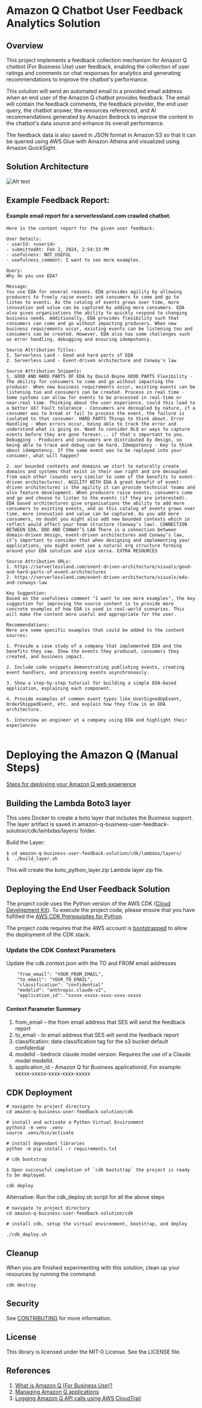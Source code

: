 # Amazon Q Chatbot User Feedback Analytics Solution


## Overview

This project implements a feedback collection mechanism for Amazon Q chatbot (For Business Use) user feedback, enabling the collection of user ratings and comments on chat responses for analytics and generating recommendations to improve the chatbot's performance.

This solution will send an automated email to a provided email address when an end user of the Amazon Q chatbot provides feedback. The email will contain the feedback comments, the feedback provider, the end user query, the chatbot answer, the resources referenced, and AI recommendations generated by Amazon Bedrock to improve the content in the chatbot's data source and enhance its overall performance.

The feedback data is also saved in JSON format in Amazon S3 so that it can be queried using AWS Glue with Amazon Athena and visualized using Amazon QuickSight.

## Solution Architecture

![Alt text](architecture_diagram.png?raw=true "Architecture")



## Example Feedback Report:

#### Example email report for a serverlessland.com crawled chatbot.  

```
Here is the content report for the given user feedback:

User Details:
- userId: <userid>
- submittedAt: Feb 2, 2024, 2:54:33 PM
- usefulness: NOT_USEFUL
- usefulness_comment: I want to see more examples.

Query:
Why do you use EDA?

Message:
You use EDA for several reasons. EDA provides agility by allowing producers to freely raise events and consumers to come and go to listen to events. As the catalog of events grows over time, more innovation and value can be captured by adding more consumers. EDA also gives organizations the ability to quickly respond to changing business needs. Additionally, EDA provides flexibility such that consumers can come and go without impacting producers. When new business requirements occur, existing events can be listening too and consumers can be created. However, EDA also has some challenges such as error handling, debugging and ensuring idempotency.

Source Attribution Titles:
1. Serverless Land - Good and hard parts of EDA
2. Serverless Land - Event-driven architecture and Conway's law

Source Attribution Snippets:
1. GOOD AND HARD PARTS OF EDA by David Boyne GOOD PARTS Flexibility - The ability for consumers to come and go without impacting the producer. When new business requirements occur, existing events can be listening too and consumers can be created. Process in real time - Some systems can allow for events to be processed in real-time or near-real time. Thinking about the user experience, could this lead to a better UX? Fault tolerance - Consumers are decoupled by nature, if a consumer was to break or fail to process the event, the failure is isolated to that consumer. HARD PARTS Things to think about. Error Handling - When errors occur, being able to track the error and understand what is going on. Need to consider DLQ or ways to capture events before they are gone forever... if that's important to you. Debugging - Producers and consumers are distributed by design, so being able to trace and debug can be hard. Idempotency - Key to think about idempotency. If the same event was to be replayed into your consumer, what will happen?

2. our bounded contexts and domains we start to naturally create domains and systems that exist in their own right and are decoupled from each other (sounds very similar to some of the benefits to event-driven architectures). AGILITY WITH EDA A great benefit of event-driven architectures is the agility it can provide technical teams and also feature development. When producers raise events, consumers come and go and choose to listen to the events (if they are interested). EDA based architectures give organisations the ability to add more consumers to existing events, and as this catalog of events grows over time, more innovation and value can be captured. As you add more consumers, no doubt you might also add new bounded contexts which in reflect would affect your team structure (Conway’s law). CONNECTION BETWEEN EDA, DDD AND CONWAY’S LAW There is a connection between domain-driven design, event-driven architectures and Conway’s law, it’s important to consider that when designing and implementing your applications, you might event see a natural org structure forming around your EDA solution and vice versa. EXTRA RESOURCES

Source Attribution URLs:
1. https://serverlessland.com/event-driven-architecture/visuals/good-and-hard-parts-of-event-architectures
2. https://serverlessland.com/event-driven-architecture/visuals/eda-and-conways-law

Key Suggestion:
Based on the usefulness comment "I want to see more examples", the key suggestion for improving the source content is to provide more concrete examples of how EDA is used in real-world scenarios. This will make the content more useful and appropriate for the user.

Recommendations:
Here are some specific examples that could be added to the content sources:

1. Provide a case study of a company that implemented EDA and the benefits they saw. Show the events they produced, consumers they created, and business impact.

2. Include code snippets demonstrating publishing events, creating event handlers, and processing events asynchronously.

3. Show a step-by-step tutorial for building a simple EDA-based application, explaining each component.

4. Provide examples of common event types like UserSignedUpEvent, OrderShippedEvent, etc. and explain how they flow in an EDA architecture.

5. Interview an engineer at a company using EDA and highlight their experiences


```

# Deploying the Amazon Q (Manual Steps)

[Steps for deploying your Amazon Q web experience](https://docs.aws.amazon.com/amazonq/latest/business-use-dg/deploy-instructions.html)


## Building the Lambda Boto3 layer
This uses Docker to create a boto layer that includes the Business support. The layer artifact is saved in amazon-q-business-user-feedback-solution/cdk/lambdas/layers/ folder.

Build the Layer:

```
$ cd amazon-q-business-user-feedback-solution/cdk/lambdas/layers/
$  ./build_layer.sh
```

This will create the boto_python_layer.zip Lambda layer zip file.


## Deploying the End User Feedback Solution

The project code uses the Python version of the AWS CDK ([Cloud Development Kit](https://aws.amazon.com/cdk/)). To execute the project code, please ensure that you have fulfilled the [AWS CDK Prerequisites for Python](https://docs.aws.amazon.com/cdk/latest/guide/work-with-cdk-python.html).

The project code requires that the AWS account is [bootstrapped](https://docs.aws.amazon.com/de_de/cdk/latest/guide/bootstrapping.html) to allow the deployment of the CDK stack.


### Update the CDK Context Parameters

Update the cdk.context.json with the TO and FROM email addresses

```
    "from_email": "YOUR_FROM_EMAIL",
    "to_email": "YOUR_TO_EMAIL",
    "classification": "confidential"
    "modelid": "anthropic.claude-v2",
    "application_id": "xxxxx-xxxxx-xxxx-xxxx-xxxxx
```
#### Context Parameter Summary

1.	from_email – the from email address that SES will send the feedback report
2.  to_email - to email address that SES will send the feedback report
3.  classification: data classification tag for the s3 bucket default confidential
4.  modelid - bedrock claude model version.  Requires the use of a Claude model modelId.
5.  application_id - Amazon Q for Business applicationid.  For example: xxxxx-xxxxx-xxxx-xxxx-xxxxx


## CDK Deployment

```
# navigate to project directory
cd amazon-q-business-user-feedback-solution/cdk

# install and activate a Python Virtual Environment
python3 -m venv .venv
source .venv/bin/activate

# install dependant libraries
python -m pip install -r requirements.txt

# cdk bootstrap 

$ Upon successful completion of `cdk bootstrap` the project is ready to be deployed.

cdk deploy 
```
Alternative: Run the cdk_deploy.sh script for all the above steps

```
# navigate to project directory
cd amazon-q-business-user-feedback-solution/cdk

# install cdk, setup the virtual environment, bootstrap, and deploy

./cdk_deploy.sh
```

## Cleanup

When you are finished experimenting with this solution, clean up your resources by running the command:

```
cdk destroy 
```


## Security

See [CONTRIBUTING](CONTRIBUTING.md#security-issue-notifications) for more information.

## License

This library is licensed under the MIT-0 License. See the LICENSE file.

## References

1. [What is Amazon Q (For Business Use)?](https://docs.aws.amazon.com/amazonq/latest/business-use-dg/what-is.html)
2. [Managing Amazon Q applications](https://docs.aws.amazon.com/amazonq/latest/business-use-dg/supported-app-actions.html)
3. [Logging Amazon Q API calls using AWS CloudTrail](https://docs.aws.amazon.com/amazonq/latest/business-use-dg/logging-using-cloudtrail.html)
